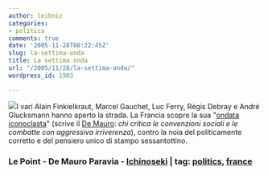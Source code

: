 ```yaml
---
author: leibniz
categories:
- politica
comments: true
date: '2005-11-28T08:22:45Z'
slug: la-settima-onda
title: La settima onda
url: "/2005/11/28/la-settima-onda/"
wordpress_id: 1903

---
```

![](http://www.ichinoseki.ac.jp/satok/JICA/wave.gif)I vari Alain Finkielkraut, Marcel Gauchet, Luc Ferry, Régis Debray e André Glucksmann hanno aperto la strada. La Francia scopre la sua "[ondata iconoclasta](http://www.lepoint.fr/france/document.html?did=171015)" (scrive il [De Mauro](http://www.demauroparavia.it/51429): _chi critica le convenzioni sociali e le combatte con aggressiva irriverenza_), contro la noia del politicamente corretto e del pensiero unico di stampo sessantottino.

### Le Point - De Mauro Paravia - [Ichinoseki](http://www.ichinoseki.ac.jp/satok/JICA/wave.gif) | tag: [politics](http://www.technorati.com/tags/politics), [france](http://www.technorati.com/tags/france)
